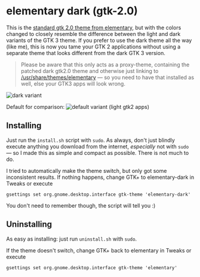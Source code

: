 # elementary dark (gtk-2.0)

This is the [standard gtk 2.0 theme from elementary](https://github.com/elementary/stylesheet), but with the colors changed to closely resemble the difference between the light and dark variants of the GTK 3 theme. If you prefer to use the dark theme all the way (like me), this is now you tame your GTK 2 applications without using a separate theme that looks different from the dark GTK 3 version.

> Please be aware that this only acts as a proxy-theme, containing the patched dark gtk2.0 theme and otherwise just linking to [/usr/share/themes/elementary](https://github.com/elementary/stylesheet) — so you need to have that installed as well, else your GTK3 apps will look wrong.

![dark variant](https://i.imgur.com/flVjbZp.jpg)

Default for comparison:
![default variant (light gtk2 apps)](https://i.imgur.com/5PnOsPA.jpg)

## Installing

Just run the `install.sh` script with `sudo`. As always, don't just blindly execute anything you download from the internet, *especially* not with `sudo` — so I made this as simple and compact as possible. There is not much to do.

I tried to automatically make the theme switch, but only got some inconsistent results. If nothing happens, change GTK+ to elementary-dark in Tweaks or execute

	gsettings set org.gnome.desktop.interface gtk-theme 'elementary-dark'

You don't need to remember though, the script will tell you :)

## Uninstalling

As easy as installing: just run `uninstall.sh` with `sudo`.

If the theme doesn't switch, change GTK+ back to elementary in Tweaks or execute

	gsettings set org.gnome.desktop.interface gtk-theme 'elementary'
